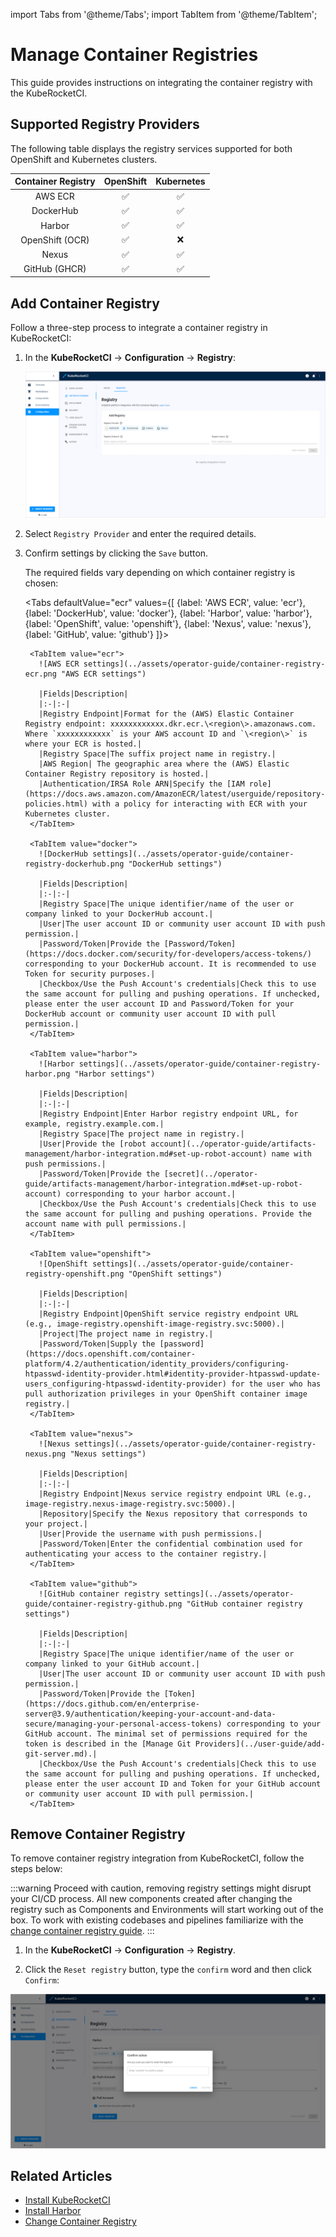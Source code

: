 import Tabs from '@theme/Tabs';
import TabItem from '@theme/TabItem';

# Manage Container Registries

This guide provides instructions on integrating the container registry with the KubeRocketCI.

## Supported Registry Providers

The following table displays the registry services supported for both OpenShift and Kubernetes clusters.

|Container Registry|OpenShift|Kubernetes|
|:-:|:-:|:-:|
|AWS ECR|:white_check_mark:|:white_check_mark:|
|DockerHub|:white_check_mark:|:white_check_mark:|
|Harbor|:white_check_mark:|:white_check_mark:|
|OpenShift (OCR)|:white_check_mark:|:x:|
|Nexus|:white_check_mark:|:white_check_mark:|
|GitHub (GHCR)|:white_check_mark:|:white_check_mark:|

## Add Container Registry

Follow a three-step process to integrate a container registry in KubeRocketCI:

1. In the **KubeRocketCI** -> **Configuration** -> **Registry**:

    ![Registry settings](../assets/operator-guide/container-registry-list.png "Registry settings")

2. Select `Registry Provider` and enter the required details.

3. Confirm settings by clicking the `Save` button.

    The required fields vary depending on which container registry is chosen:

    <Tabs
      defaultValue="ecr"
      values={[
        {label: 'AWS ECR', value: 'ecr'},
        {label: 'DockerHub', value: 'docker'},
        {label: 'Harbor', value: 'harbor'},
        {label: 'OpenShift', value: 'openshift'},
        {label: 'Nexus', value: 'nexus'},
        {label: 'GitHub', value: 'github'}
      ]}>

        <TabItem value="ecr">
          ![AWS ECR settings](../assets/operator-guide/container-registry-ecr.png "AWS ECR settings")

          |Fields|Description|
          |:-|:-|
          |Registry Endpoint|Format for the (AWS) Elastic Container Registry endpoint: xxxxxxxxxxxx.dkr.ecr.\<region\>.amazonaws.com. Where `xxxxxxxxxxxx` is your AWS account ID and `\<region\>` is where your ECR is hosted.|
          |Registry Space|The suffix project name in registry.|
          |AWS Region| The geographic area where the (AWS) Elastic Container Registry repository is hosted.|
          |Authentication/IRSA Role ARN|Specify the [IAM role](https://docs.aws.amazon.com/AmazonECR/latest/userguide/repository-policies.html) with a policy for interacting with ECR with your Kubernetes cluster.
        </TabItem>

        <TabItem value="docker">
          ![DockerHub settings](../assets/operator-guide/container-registry-dockerhub.png "DockerHub settings")

          |Fields|Description|
          |:-|:-|
          |Registry Space|The unique identifier/name of the user or company linked to your DockerHub account.|
          |User|The user account ID or community user account ID with push permission.|
          |Password/Token|Provide the [Password/Token](https://docs.docker.com/security/for-developers/access-tokens/) corresponding to your DockerHub account. It is recommended to use Token for security purposes.|
          |Checkbox/Use the Push Account's credentials|Check this to use the same account for pulling and pushing operations. If unchecked, please enter the user account ID and Password/Token for your DockerHub account or community user account ID with pull permission.|
        </TabItem>

        <TabItem value="harbor">
          ![Harbor settings](../assets/operator-guide/container-registry-harbor.png "Harbor settings")

          |Fields|Description|
          |:-|:-|
          |Registry Endpoint|Enter Harbor registry endpoint URL, for example, registry.example.com.|
          |Registry Space|The project name in registry.|
          |User|Provide the [robot account](../operator-guide/artifacts-management/harbor-integration.md#set-up-robot-account) name with push permissions.|
          |Password/Token|Provide the [secret](../operator-guide/artifacts-management/harbor-integration.md#set-up-robot-account) corresponding to your harbor account.|
          |Checkbox/Use the Push Account's credentials|Check this to use the same account for pulling and pushing operations. Provide the account name with pull permissions.|
        </TabItem>

        <TabItem value="openshift">
          ![OpenShift settings](../assets/operator-guide/container-registry-openshift.png "OpenShift settings")

          |Fields|Description|
          |:-|:-|
          |Registry Endpoint|OpenShift service registry endpoint URL (e.g., image-registry.openshift-image-registry.svc:5000).|
          |Project|The project name in registry.|
          |Password/Token|Supply the [password](https://docs.openshift.com/container-platform/4.2/authentication/identity_providers/configuring-htpasswd-identity-provider.html#identity-provider-htpasswd-update-users_configuring-htpasswd-identity-provider) for the user who has pull authorization privileges in your OpenShift container image registry.|
        </TabItem>

        <TabItem value="nexus">
          ![Nexus settings](../assets/operator-guide/container-registry-nexus.png "Nexus settings")

          |Fields|Description|
          |:-|:-|
          |Registry Endpoint|Nexus service registry endpoint URL (e.g., image-registry.nexus-image-registry.svc:5000).|
          |Repository|Specify the Nexus repository that corresponds to your project.|
          |User|Provide the username with push permissions.|
          |Password/Token|Enter the confidential combination used for authenticating your access to the container registry.|
        </TabItem>

        <TabItem value="github">
          ![GitHub container registry settings](../assets/operator-guide/container-registry-github.png "GitHub container registry settings")

          |Fields|Description|
          |:-|:-|
          |Registry Space|The unique identifier/name of the user or company linked to your GitHub account.|
          |User|The user account ID or community user account ID with push permission.|
          |Password/Token|Provide the [Token](https://docs.github.com/en/enterprise-server@3.9/authentication/keeping-your-account-and-data-secure/managing-your-personal-access-tokens) corresponding to your  GitHub account. The minimal set of permissions required for the token is described in the [Manage Git Providers](../user-guide/add-git-server.md).|
          |Checkbox/Use the Push Account's credentials|Check this to use the same account for pulling and pushing operations. If unchecked, please enter the user account ID and Token for your GitHub account or community user account ID with pull permission.|
        </TabItem>
    </Tabs>

## Remove Container Registry

To remove container registry integration from KubeRocketCI, follow the steps below:

:::warning
    Proceed with caution, removing registry settings might disrupt your CI/CD process. All new components created after changing the registry such as Components and Environments will start working out of the box. To work with existing codebases and pipelines familiarize with the [change container registry guide](change-container-registry.md).
:::

  1. In the **KubeRocketCI** -> **Configuration** -> **Registry**.

  2. Click the `Reset registry` button, type the `confirm` word and then click `Confirm`:

  ![Registry settings](../assets/operator-guide/container-registry-reset.png "Registry settings")

## Related Articles

* [Install KubeRocketCI](../operator-guide/install-kuberocketci.md)
* [Install Harbor](../operator-guide/artifacts-management/harbor-installation.md)
* [Change Container Registry](change-container-registry.md)
